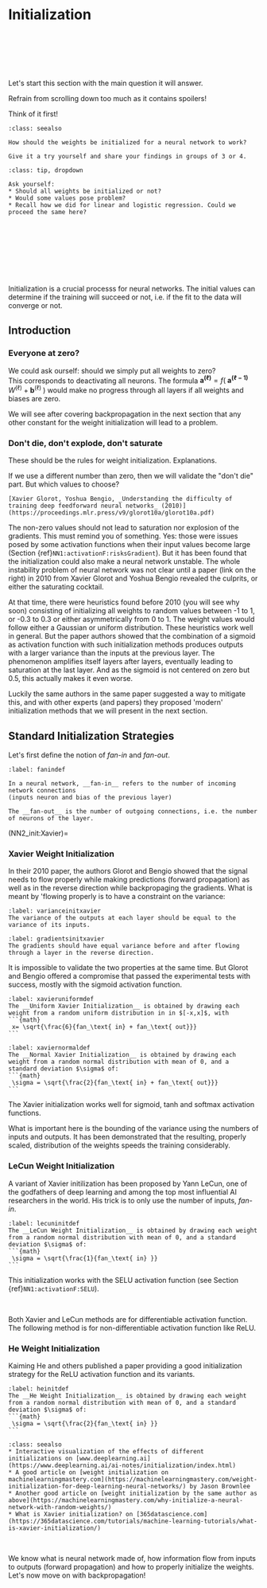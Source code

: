 # Initialization

&nbsp;

&nbsp;

&nbsp;

Let's start this section with the main question it will answer. 

Refrain from scrolling down too much as it contains spoilers!  

Think of it first!

```{admonition} Exercise
:class: seealso

How should the weights be initialized for a neural network to work?

Give it a try yourself and share your findings in groups of 3 or 4.
```

````{admonition} Expand if you need tips and hints
:class: tip, dropdown

Ask yourself:
* Should all weights be initialized or not?
* Would some values pose problem?
* Recall how we did for linear and logistic regression. Could we proceed the same here?
````

&nbsp;

&nbsp;

&nbsp;

&nbsp;

Initialization is a crucial processs for neural networks. The initial values can determine if the training will succeed or not, i.e. if the fit to the data will converge or not.

## Introduction
### Everyone at zero?
We could ask ourself: should we simply put all weights to zero?  
This corresponds to deactivating all neurons. The formula $\boldsymbol{a^{(\ell)}} = f\left( \; \boldsymbol{a^{(\ell -1)}} \;W^{(\ell)} \;+\; \boldsymbol{b}^{(\ell)} \;\right)$ would make no progress through all layers if all weights and biases are zero. 

We will see after covering backpropagation in the next section that any other constant for the weight initialization will lead to a problem. 

### Don't die, don't explode, don't saturate
These should be the rules for weight initialization. Explanations.  

If we use a different number than zero, then we will validate the "don't die" part. But which values to choose? 

````{margin}
[Xavier Glorot, Yoshua Bengio, _Understanding the difficulty of training deep feedforward neural networks_ (2010)](https://proceedings.mlr.press/v9/glorot10a/glorot10a.pdf)
````
The non-zero values should not lead to saturation nor explosion of the gradients. This must remind you of something. Yes: those were issues posed by some activation functions when their input values become large (Section {ref}`NN1:activationF:risksGradient`). But it has been found that the initialization could also make a neural network unstable. The whole instability problem of neural network was not clear until a paper (link on the right) in 2010 from Xavier Glorot and Yoshua Bengio revealed the culprits, or either the saturating cocktail.

At that time, there were heuristics found before 2010 (you will see why soon) consisting of initializing all weights to random values between -1 to 1, or -0.3 to 0.3 or either asymmetrically from 0 to 1. The weight values would follow either a Gaussian or uniform distribution. These heuristics work well in general. But the paper authors showed that the combination of a sigmoid as activation function with such initialization methods produces outputs with a larger variance than the inputs at the previous layer. The phenomenon amplifies itself layers after layers, eventually leading to saturation at the last layer. And as the sigmoid is not centered on zero but 0.5, this actually makes it even worse.

Luckily the same authors in the same paper suggested a way to mitigate this, and with other experts (and papers) they proposed 'modern' initialization methods that we will present in the next section.


## Standard Initialization Strategies
Let's first define the notion of _fan-in_ and _fan-out_. 

````{prf:definition}
:label: fanindef

In a neural network, __fan-in__ refers to the number of incoming network connections  
(inputs neuron and bias of the previous layer)

The __fan-out__ is the number of outgoing connections, i.e. the number of neurons of the layer.

````
(NN2_init:Xavier)=
### Xavier Weight Initialization
In their 2010 paper, the authors Glorot and Bengio showed that the signal needs to flow properly while making predictions (forward propagation) as well as in the reverse direction while backpropaging the gradients. What is meant by 'flowing properly is to have a constraint on the variance:

```{prf:property}
:label: varianceinitxavier
The variance of the outputs at each layer should be equal to the variance of its inputs.
```
```{prf:property}
:label: gradientsinitxavier
The gradients should have equal variance before and after flowing through a layer in the reverse direction.
```
It is impossible to validate the two properties at the same time. But Glorot and Bengio offered a compromise that passed the experimental tests with success, mostly with the sigmoid activation function.

````{prf:definition}
:label: xavieruniformdef
The __Uniform Xavier Initialization__ is obtained by drawing each weight from a random uniform distribution in in $[-x,x]$, with 
```{math}
 x= \sqrt{\frac{6}{fan_\text{ in} + fan_\text{ out}}}
```
````

````{prf:definition}
:label: xaviernormaldef
The __Normal Xavier Initialization__ is obtained by drawing each weight from a random normal distribution with mean of 0, and a standard deviation $\sigma$ of:
```{math}
 \sigma = \sqrt{\frac{2}{fan_\text{ in} + fan_\text{ out}}}
```
````
The Xavier initialization works well for sigmoid, tanh and softmax activation functions.

What is important here is the bounding of the variance using the numbers of inputs and outputs. It has been demonstrated that the resulting, properly scaled, distribution of the weights speeds the training considerably. 


### LeCun Weight Initialization

A variant of Xavier initilization has been proposed by Yann LeCun, one of the godfathers of deep learning and among the top most influential AI researchers in the world. His trick is to only use the number of inputs, _fan-in_. 

````{prf:definition}
:label: lecuninitdef
The __LeCun Weight Initialization__ is obtained by drawing each weight from a random normal distribution with mean of 0, and a standard deviation $\sigma$ of:
```{math}
 \sigma = \sqrt{\frac{1}{fan_\text{ in} }}
```
````
This initialization works with the SELU activation function (see Section {ref}`NN1:activationF:SELU`).

&nbsp;

Both Xavier and LeCun methods are for differentiable activation function. The following method is for non-differentiable activation function like ReLU.

### He Weight Initialization

Kaiming He and others published a paper providing a good initialization strategy for the ReLU activation function and its variants. 

````{prf:definition}
:label: heinitdef
The __He Weight Initialization__ is obtained by drawing each weight from a random normal distribution with mean of 0, and a standard deviation $\sigma$ of:
```{math}
 \sigma = \sqrt{\frac{2}{fan_\text{ in} }}
```
````



```{admonition} Learn more
:class: seealso
* Interactive visualization of the effects of different initializations on [www.deeplearning.ai](https://www.deeplearning.ai/ai-notes/initialization/index.html) 
* A good article on [weight initialization on machinelearningmastery.com](https://machinelearningmastery.com/weight-initialization-for-deep-learning-neural-networks/) by Jason Brownlee
* Another good article on [weight initialization by the same author as above](https://machinelearningmastery.com/why-initialize-a-neural-network-with-random-weights/)
* What is Xavier initialization? on [365datascience.com](https://365datascience.com/tutorials/machine-learning-tutorials/what-is-xavier-initialization/)
```


&nbsp;

We know what is neural network made of, how information flow from inputs to outputs (forward propagation) and how to properly initialize the weights. Let's now move on with backpropagation!